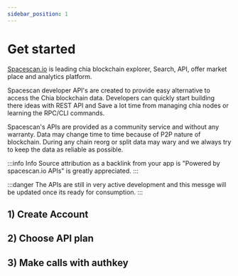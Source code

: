 ```yaml
---
sidebar_position: 1
---
```


# Get started

[Spacescan.io](https://www.spacescan.io/) is leading chia blockchain explorer, Search, API, offer market place and analytics platform.

Spacescan developer API's are created to provide easy alternative to access the Chia blockchain data.
Developers can quickly start building there ideas with REST API and Save a lot time from managing chia nodes or learning the RPC/CLI commands.

Spacescan's APIs are provided as a community service and without any warranty. Data may change time to time because of P2P nature of blockchain. During any chain reorg or split data may wary and we always try to keep the data as reliable as possible.

:::info Info
Source attribution as a backlink from your app is "Powered by spacescan.io APIs" is greatly appreciated.
:::

:::danger
The APIs are still in very active development and this messge will be updated once its ready for consumption.
:::

## 1) Create Account
## 2) Choose API plan
## 3) Make calls with authkey
